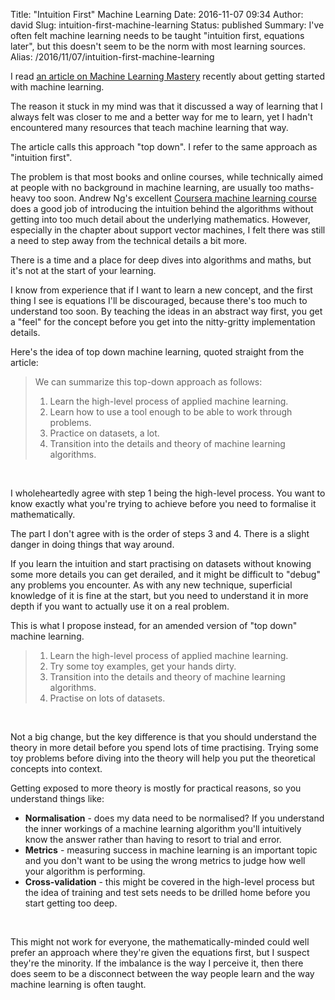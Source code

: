 Title: "Intuition First" Machine Learning
Date: 2016-11-07 09:34
Author: david
Slug: intuition-first-machine-learning
Status: published
Summary: I've often felt machine learning needs to be taught "intuition first, equations later", but this doesn't seem to be the norm with most learning sources.
Alias: /2016/11/07/intuition-first-machine-learning

I read [an article on Machine Learning Mastery](http://machinelearningmastery.com/4-steps-to-get-started-in-machine-learning/)
recently about getting started with machine learning.

The reason it stuck in my mind was that it discussed a way of learning
that I always felt was closer to me and a better way for me to learn,
yet I hadn't encountered many resources that teach machine learning that
way.

The article calls this approach "top down". I refer to the same approach
as "intuition first".

The problem is that most books and online courses, while technically
aimed at people with no background in machine learning, are usually too
maths-heavy too soon. Andrew Ng's excellent [Coursera machine learning course](https://www.coursera.org/learn/machine-learning) does a good job
of introducing the intuition behind the algorithms without getting into
too much detail about the underlying mathematics. However, especially in
the chapter about support vector machines, I felt there was still a need
to step away from the technical details a bit more.

There is a time and a place for deep dives into algorithms and maths,
but it's not at the start of your learning.

I know from experience that if I want to learn a new concept, and the
first thing I see is equations I'll be discouraged, because there's too
much to understand too soon. By teaching the ideas in an abstract way
first, you get a "feel" for the concept before you get into the
nitty-gritty implementation details.

Here's the idea of top down machine learning, quoted straight from the
article:

> We can summarize this top-down approach as follows:
>
> 1.  Learn the high-level process of applied machine learning.
> 2.  Learn how to use a tool enough to be able to work through
>     problems.
> 3.  Practice on datasets, a lot.
> 4.  Transition into the details and theory of machine learning
>     algorithms.

 

I wholeheartedly agree with step 1 being the high-level process. You
want to know exactly what you're trying to achieve before you need to
formalise it mathematically.

The part I don't agree with is the order of steps 3 and 4. There is a
slight danger in doing things that way around.

If you learn the intuition and start practising on datasets without
knowing some more details you can get derailed, and it might be
difficult to "debug" any problems you encounter. As with any new
technique, superficial knowledge of it is fine at the start, but you
need to understand it in more depth if you want to actually use it on a
real problem.

This is what I propose instead, for an amended version of "top down"
machine learning.

> 1.  Learn the high-level process of applied machine learning.
> 2.  Try some toy examples, get your hands dirty.
> 3.  Transition into the details and theory of machine learning
>     algorithms.
> 4.  Practise on lots of datasets.

 

Not a big change, but the key difference is that you should understand
the theory in more detail before you spend lots of time practising.
Trying some toy problems before diving into the theory will help you put
the theoretical concepts into context.

Getting exposed to more theory is mostly for practical reasons, so you
understand things like:

-   **Normalisation** - does my data need to be normalised? If you
    understand the inner workings of a machine learning algorithm you'll
    intuitively know the answer rather than having to resort to trial
    and error.
-   **Metrics** - measuring success in machine learning is an important
    topic and you don't want to be using the wrong metrics to judge how
    well your algorithm is performing.
-   **Cross-validation** - this might be covered in the high-level
    process but the idea of training and test sets needs to be drilled
    home before you start getting too deep.

 

This might not work for everyone, the mathematically-minded could well
prefer an approach where they're given the equations first, but I
suspect they're the minority. If the imbalance is the way I perceive it,
then there does seem to be a disconnect between the way people learn and
the way machine learning is often taught.
